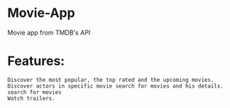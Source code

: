 # Movie-App
Movie app from TMDB's API
# Features:
 	Discover the most popular, the top rated and the upcoming movies.
	Discover actors in specific movie search for movies and his details.
	search for movies
 	Watch trailers.
	
	
